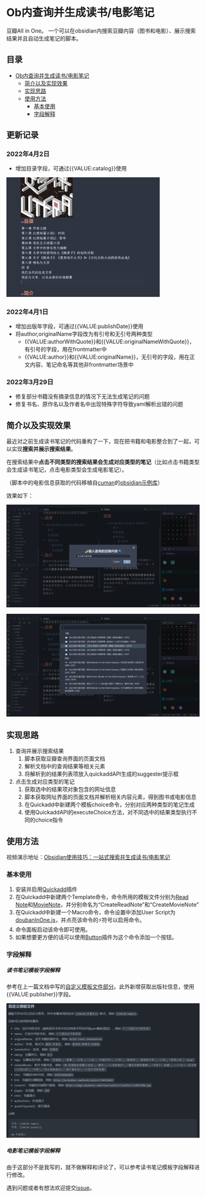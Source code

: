 # Ob内查询并生成读书/电影笔记
豆瓣All in One。
一个可以在obsidian内搜索豆瓣内容（图书和电影）、展示搜索结果并且自动生成笔记的脚本。
## 目录
 - [Ob内查询并生成读书/电影笔记](#Ob内查询并生成读书/电影笔记)
	* [简介以及实现效果](#简介以及实现效果)
	* [实现思路](#实现思路)
	* [使用方法](#使用方法)
	    + [基本使用](#基本使用)
	    + [字段解释](#字段解释)
## 更新记录

### 2022年4月2日
- 增加目录字段，可通过{{VALUE:catalog}}使用

<img src="https://github.com/LumosLovegood/myScripts/blob/main/DoubanAllInOne/assets/Snipaste_2022-04-02_22-10-38.png" width="400px">

### 2022年4月1日
- 增加出版年字段，可通过{{VALUE:publishDate}}使用
- 将author,originalName字段改为有引号和无引号两种类型
	- {{VALUE:authorWithQuote}}和{{VALUE:originalNameWithQuote}}，有引号的字段，用在frontmatter中
	- {{VALUE:author}}和{{VALUE:originalName}}，无引号的字段，用在正文内容、笔记命名等其他非frontmatter场景中
### 2022年3月29日
- 修复部分书籍没有摘录信息的情况下无法生成笔记的问题
- 修复书名、原作名以及作者名中出现特殊字符导致yaml解析出错的问题


## 简介以及实现效果
最近对之前生成读书笔记的代码重构了一下，现在把书籍和电影整合到了一起，可以实现**搜索并展示搜索结果**。

在搜索结果中**点击不同类型的搜索结果会生成对应类型的笔记**（比如点击书籍类型会生成读书笔记，点击电影类型会生成电影笔记）。

（脚本中的电影信息获取的代码移植自[cuman](https://github.com/cumany)的[obsidian示例库](https://github.com/cumany/Blue-topaz-examples)）

效果如下：

![](https://github.com/LumosLovegood/myScripts/blob/main/DoubanAllInOne/assets/Snipaste_2022-03-27_13-07-15.png)

![](https://github.com/LumosLovegood/myScripts/blob/main/DoubanAllInOne/assets/Snipaste_2022-03-27_13-07-43.png)

## 实现思路
1. 查询并展示搜索结果
	1. 脚本获取豆瓣查询界面的页面文档
	2. 解析文档中的查询结果等相关元素
	3. 将解析到的结果列表项放入quickaddAPI生成的suggester提示框
2. 点击生成对应类型的笔记
	1. 获取选中的结果项对象包含的网址信息
	2. 脚本获取网址界面的页面文档并解析相关内容元素，得到图书或电影信息
	3. 在Quickadd中新建两个模板choice命令，分别对应两种类型的笔记生成
	4. 使用QuickaddAPI的executeChoice方法，对不同选中的结果类型执行不同的choice指令
## 使用方法
视频演示地址：[Obsidian使用技巧：一站式搜索并生成读书/电影笔记](https://www.bilibili.com/video/BV1E3411W7ZTb)
### 基本使用
1. 安装并启用[Quickadd](https://github.com/chhoumann/quickadd)插件
1. 在Quickadd中新建两个Template命令，命令所用的模板文件分别为[Read Note]()和[MovieNote]()，并分别命名为“CreateReadNote”和“CreateMovieNote”
2. 在Quickadd中新建一个Macro命令，命令设置中添加User Script为[doubanInOne.js]()，并点亮该命令的⚡符号以启用命令。
3. 命令面板启动该命令即可使用。
4. 如果想要更方便的话可以使用[Button](https://github.com/shabegom/buttons)插件为这个命令添加一个按钮。
### 字段解释
##### 读书笔记模板字段解释
参考在上一篇文档中写的[自定义模板文件部分](https://github.com/LumosLovegood/myScripts/tree/main/CreateReadNote#%E8%87%AA%E5%AE%9A%E4%B9%89%E6%A8%A1%E6%9D%BF%E6%96%87%E4%BB%B6)。此外新增获取出版社信息，使用{{VALUE:publisher}}字段。

![](https://github.com/LumosLovegood/myScripts/blob/main/DoubanAllInOne/assets/Pasted%20image%2020220327140217.png)

##### 电影笔记模板字段解释
由于这部分不是我写的，就不做解释和评论了，可以参考读书笔记模板字段解释进行修改。

遇到问题或者有想法欢迎提交[issue](https://github.com/LumosLovegood/myScripts/issues)。
